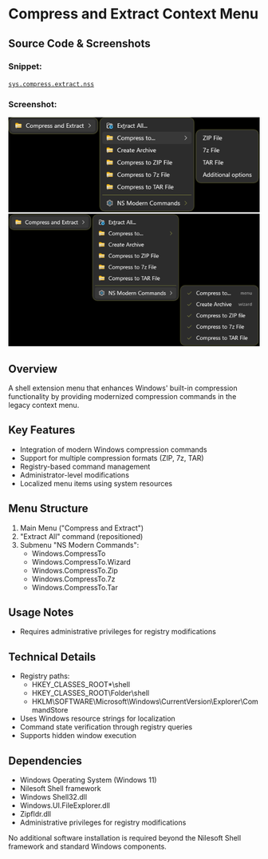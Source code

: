 # Compress and Extract Context Menu

## Source Code & Screenshots

### Snippet:
[`sys.compress.extract.nss`](/ex3.archiver/sys.compress.extract.nss)

### Screenshot:
![Screenshot 1)](/ex3.archiver/sys.compress.extract.1.png)
![Screenshot 2)](/ex3.archiver/sys.compress.extract.2.png)

## Overview
A shell extension menu that enhances Windows' built-in compression functionality by providing modernized compression commands in the legacy context menu.

## Key Features
- Integration of modern Windows compression commands
- Support for multiple compression formats (ZIP, 7z, TAR)
- Registry-based command management
- Administrator-level modifications
- Localized menu items using system resources

## Menu Structure
1. Main Menu ("Compress and Extract")
2. "Extract All" command (repositioned)
3. Submenu "NS Modern Commands":
   - Windows.CompressTo
   - Windows.CompressTo.Wizard
   - Windows.CompressTo.Zip
   - Windows.CompressTo.7z
   - Windows.CompressTo.Tar

## Usage Notes
- Requires administrative privileges for registry modifications

## Technical Details
- Registry paths:
  - HKEY_CLASSES_ROOT\*\shell
  - HKEY_CLASSES_ROOT\Folder\shell
  - HKLM\SOFTWARE\Microsoft\Windows\CurrentVersion\Explorer\CommandStore
- Uses Windows resource strings for localization
- Command state verification through registry queries
- Supports hidden window execution

## Dependencies
- Windows Operating System (Windows 11)
- Nilesoft Shell framework
- Windows Shell32.dll
- Windows.UI.FileExplorer.dll
- Zipfldr.dll
- Administrative privileges for registry modifications

No additional software installation is required beyond the Nilesoft Shell framework and standard Windows components.
